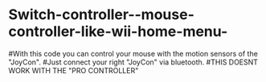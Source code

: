 # Switch-controller--mouse-controller-like-wii-home-menu-
#With this code you can control your mouse with the motion sensors of the "JoyCon".
#Just connect your right "JoyCon" via bluetooth.
#THIS DOESNT WORK WITH THE "PRO CONTROLLER"

